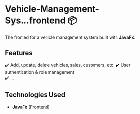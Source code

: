 # Vehicle-Management-Sys...frontend 📦  
The fronted for a vehicle management system built with **JavaFx**.

## Features  
✔️ Add, update, delete vehicles, sales, customers, etc. 
✔️ User authentication & role management  
✔️ ... 

## Technologies Used  
- **JavaFx** (Frontend)
